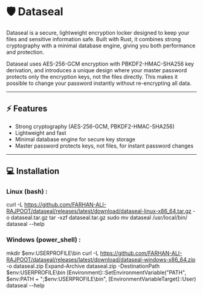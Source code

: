 # 🛡️ Dataseal

Dataseal is a secure, lightweight encryption locker designed to keep your files and sensitive information safe.
Built with Rust, it combines strong cryptography with a minimal database engine, giving you both performance and protection.

Dataseal uses AES-256-GCM encryption with PBKDF2-HMAC-SHA256 key derivation, and introduces a unique design where your master password protects only the encryption keys, not the files directly. This makes it possible to change your password instantly without re-encrypting all data.

---

## ⚡ Features
- Strong cryptography (AES-256-GCM, PBKDF2-HMAC-SHA256)
- Lightweight and fast
- Minimal database engine for secure key storage
- Master password protects keys, not files, for instant password changes

---

## 💻 Installation

### Linux (bash) : 

curl -L https://github.com/FARHAN-ALI-RAJPOOT/dataseal/releases/latest/download/dataseal-linux-x86_64.tar.gz -o dataseal.tar.gz
tar -xzf dataseal.tar.gz
sudo mv dataseal /usr/local/bin/
dataseal --help

### Windows (power_shell) :

mkdir $env:USERPROFILE\bin
curl -L https://github.com/FARHAN-ALI-RAJPOOT/dataseal/releases/latest/download/dataseal-windows-x86_64.zip -o dataseal.zip
Expand-Archive dataseal.zip -DestinationPath $env:USERPROFILE\bin
[Environment]::SetEnvironmentVariable("PATH", $env:PATH + ";$env:USERPROFILE\bin", [EnvironmentVariableTarget]::User)
dataseal --help
